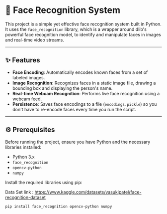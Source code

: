 # 👤 Face Recognition System

This project is a simple yet effective face recognition system built in Python. It uses the `face_recognition` library, which is a wrapper around dlib's powerful face recognition model, to identify and manipulate faces in images and real-time video streams.

---

## ✨ Features

- **Face Encoding**: Automatically encodes known faces from a set of labeled images.  
- **Image Recognition**: Recognizes faces in a static image file, drawing a bounding box and displaying the person's name.  
- **Real-time Webcam Recognition**: Performs live face recognition using a webcam feed.  
- **Persistence**: Saves face encodings to a file (`encodings.pickle`) so you don't have to re-encode faces every time you run the script.

---

## ⚙️ Prerequisites

Before running the project, ensure you have Python and the necessary libraries installed:

- Python 3.x  
- `face_recognition`  
- `opencv-python`  
- `numpy`

Install the required libraries using pip:

Data Set link : https://www.kaggle.com/datasets/vasukipatel/face-recognition-dataset
```bash
pip install face_recognition opencv-python numpy
